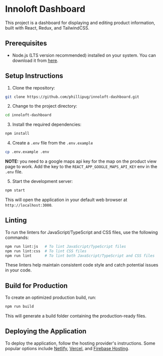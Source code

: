 # Innoloft Dashboard

This project is a dashboard for displaying and editing product information, built with React, Redux, and TailwindCSS.

## Prerequisites
 - Node.js (LTS version recommended) installed on your system. You can download it from [here](https://nodejs.org/en/download/).

 ## Setup Instructions

 1. Clone the repository:
 ```bash
 git clone https://github.com/phillipug/innoloft-dashboard.git
 ```

 2. Change to the project directory:
 ```bash
 cd innoloft-dashboard
 ```

 3. Install the required dependencies:
 ```bash
 npm install
 ```

 4. Create a `.env` file from the `.env.example`
 ```bash
 cp .env.example .env
 ```
**NOTE:** you need to a google maps api key for the map on the product view page to work. Add the key to the `REACT_APP_GOOGLE_MAPS_API_KEY` env in the `.env` file.

 5. Start the development server:
 ```bash
 npm start
 ```
 This will open the application in your default web browser at `http://localhost:3000`.

 ## Linting
 To run the linters for JavaScript/TypeScript and CSS files, use the following commands:
 ```bash
 npm run lint:js   # To lint JavaScript/TypeScript files
npm run lint:css  # To lint CSS files
npm run lint      # To lint both JavaScript/TypeScript and CSS files
```
These linters help maintain consistent code style and catch potential issues in your code.

## Build for Production
To create an optimized production build, run:
```bash
npm run build
```
This will generate a build folder containing the production-ready files.

## Deploying the Application
To deploy the application, follow the hosting provider's instructions. Some popular options include [Netlify](https://www.netlify.com/), [Vercel](https://vercel.com/), and [Firebase Hosting](https://firebase.google.com/products/hosting).

